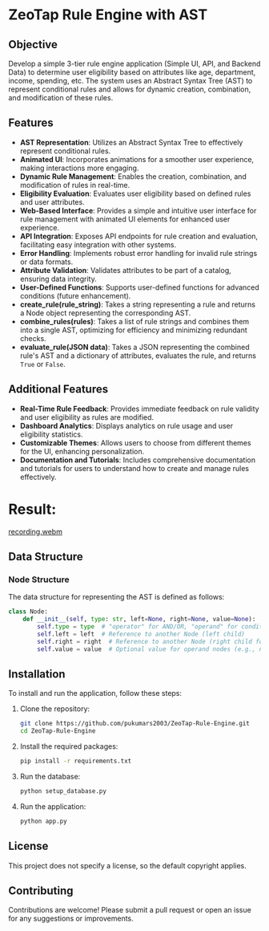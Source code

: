 # ZeoTap Rule Engine with AST

## Objective
Develop a simple 3-tier rule engine application (Simple UI, API, and Backend Data) to determine user eligibility based on attributes like age, department, income, spending, etc. The system uses an Abstract Syntax Tree (AST) to represent conditional rules and allows for dynamic creation, combination, and modification of these rules.

## Features
- **AST Representation**: Utilizes an Abstract Syntax Tree to effectively represent conditional rules.
- **Animated UI**: Incorporates animations for a smoother user experience, making interactions more engaging.
- **Dynamic Rule Management**: Enables the creation, combination, and modification of rules in real-time.
- **Eligibility Evaluation**: Evaluates user eligibility based on defined rules and user attributes.
- **Web-Based Interface**: Provides a simple and intuitive user interface for rule management with animated UI elements for enhanced user experience.
- **API Integration**: Exposes API endpoints for rule creation and evaluation, facilitating easy integration with other systems.
- **Error Handling**: Implements robust error handling for invalid rule strings or data formats.
- **Attribute Validation**: Validates attributes to be part of a catalog, ensuring data integrity.
- **User-Defined Functions**: Supports user-defined functions for advanced conditions (future enhancement).
- **create_rule(rule_string)**: Takes a string representing a rule and returns a Node object representing the corresponding AST.
- **combine_rules(rules)**: Takes a list of rule strings and combines them into a single AST, optimizing for efficiency and minimizing redundant checks.
- **evaluate_rule(JSON data)**: Takes a JSON representing the combined rule's AST and a dictionary of attributes, evaluates the rule, and returns `True` or `False`.

## Additional Features
- **Real-Time Rule Feedback**: Provides immediate feedback on rule validity and user eligibility as rules are modified.
- **Dashboard Analytics**: Displays analytics on rule usage and user eligibility statistics.
- **Customizable Themes**: Allows users to choose from different themes for the UI, enhancing personalization.
- **Documentation and Tutorials**: Includes comprehensive documentation and tutorials for users to understand how to create and manage rules effectively.

# Result: 
[recording.webm](https://github.com/user-attachments/assets/5f6d7641-f1c9-4f20-b7be-a12e95ffe029)


## Data Structure
### Node Structure
The data structure for representing the AST is defined as follows:

```python
class Node:
    def __init__(self, type: str, left=None, right=None, value=None):
        self.type = type  # "operator" for AND/OR, "operand" for conditions
        self.left = left  # Reference to another Node (left child)
        self.right = right  # Reference to another Node (right child for operators)
        self.value = value  # Optional value for operand nodes (e.g., number for comparisons)
```


## Installation
To install and run the application, follow these steps:

1. Clone the repository:
   ```bash
   git clone https://github.com/pukumars2003/ZeoTap-Rule-Engine.git
   cd ZeoTap-Rule-Engine
   ```

2. Install the required packages:
   ```bash
   pip install -r requirements.txt
   ```
3. Run the database:
   ```bash
   python setup_database.py
   ```
4. Run the application:
   ```bash
   python app.py
   ```

## License
This project does not specify a license, so the default copyright applies.

## Contributing
Contributions are welcome! Please submit a pull request or open an issue for any suggestions or improvements.

